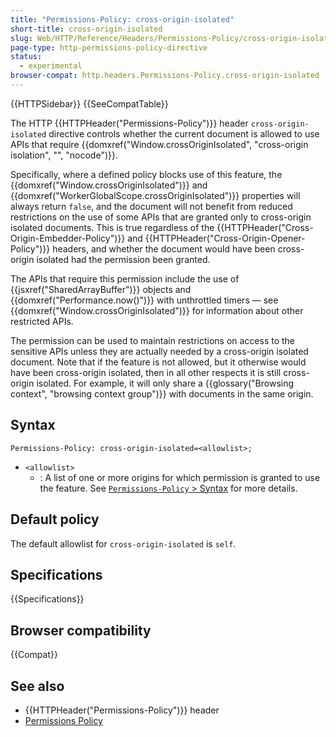 ```yaml
---
title: "Permissions-Policy: cross-origin-isolated"
short-title: cross-origin-isolated
slug: Web/HTTP/Reference/Headers/Permissions-Policy/cross-origin-isolated
page-type: http-permissions-policy-directive
status:
  - experimental
browser-compat: http.headers.Permissions-Policy.cross-origin-isolated
---
```


{{HTTPSidebar}} {{SeeCompatTable}}

The HTTP {{HTTPHeader("Permissions-Policy")}} header `cross-origin-isolated` directive controls whether the current document is allowed to use APIs that require {{domxref("Window.crossOriginIsolated", "cross-origin isolation", "", "nocode")}}.

Specifically, where a defined policy blocks use of this feature, the {{domxref("Window.crossOriginIsolated")}} and {{domxref("WorkerGlobalScope.crossOriginIsolated")}} properties will always return `false`, and the document will not benefit from reduced restrictions on the use of some APIs that are granted only to cross-origin isolated documents.
This is true regardless of the {{HTTPHeader("Cross-Origin-Embedder-Policy")}} and {{HTTPHeader("Cross-Origin-Opener-Policy")}} headers, and whether the document would have been cross-origin isolated had the permission been granted.

The APIs that require this permission include the use of {{jsxref("SharedArrayBuffer")}} objects and {{domxref("Performance.now()")}} with unthrottled timers — see {{domxref("Window.crossOriginIsolated")}} for information about other restricted APIs.

The permission can be used to maintain restrictions on access to the sensitive APIs unless they are actually needed by a cross-origin isolated document.
Note that if the feature is not allowed, but it otherwise would have been cross-origin isolated, then in all other respects it is still cross-origin isolated.
For example, it will only share a {{glossary("Browsing context", "browsing context group")}} with documents in the same origin.

## Syntax

```http
Permissions-Policy: cross-origin-isolated=<allowlist>;
```

- `<allowlist>`
  - : A list of one or more origins for which permission is granted to use the feature.
    See [`Permissions-Policy` > Syntax](/en-US/docs/Web/HTTP/Reference/Headers/Permissions-Policy#syntax) for more details.

## Default policy

The default allowlist for `cross-origin-isolated` is `self`.

## Specifications

{{Specifications}}

## Browser compatibility

{{Compat}}

## See also

- {{HTTPHeader("Permissions-Policy")}} header
- [Permissions Policy](/en-US/docs/Web/HTTP/Guides/Permissions_Policy)
